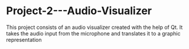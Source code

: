 # Project-2---Audio-Visualizer
This project consists of an audio visualizer created with the help of Qt. It takes the audio input from the microphone and translates it to a graphic representation
